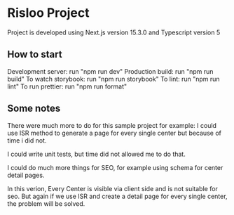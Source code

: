 
# Risloo Project

Project is developed using Next.js version 15.3.0 and Typescript version 5

## How to start
Development server: run "npm run dev"
Production build: run "npm run build"
To watch storybook: run "npm run storybook"
To lint: run "npm run lint"
To run prettier: run "npm run format"

## Some notes
There were much more to do for this sample project
for example: I could use ISR method to generate a page for every single center but because of time i did not.

I could write unit tests, but time did not allowed me to do that.

I could do much more things for SEO, for example using schema for center detail pages.

In this verion, Every Center is visible via client side and is not suitable for seo. But again if we use ISR and create a detail page for every single center, the problem will be solved.